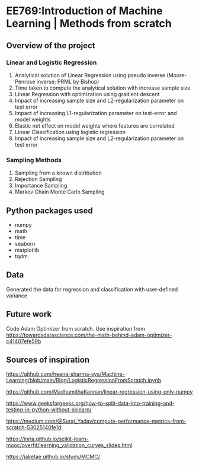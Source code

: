 # EE769:Introduction of Machine Learning | Methods from scratch

## Overview of the project
### Linear and Logistic Regression
1. Analytical solution of Linear Regression using pseudo inverse (Moore-Penrose inverse; PRML by Bishop)
2. Time taken to compute the analytical solution with increase sample size
3. Linear Regression with optimization using gradient descent
4. Impact of increasing sample size and L2-regularization parameter on test error
5. Impact of increasing L1-regularization parameter on test-error and model weights
6. Elastic net effect on model weights where features are correlated
7. Linear Classification using logistic regression
8. Impact of increasing sample size and L2-regularization parameter on test error

### Sampling Methods
1. Sampling from a known distribution
2. Rejection Sampling
3. Importance Sampling
4. Markov Chain Monte Carlo Sampling

## Python packages used
- numpy
- math
- time
- seaborn
- matplotlib
- tqdm

## Data
Generated the data for regression and classification with user-defined variance

## Future work
Code Adam Optimizer from scratch. Use inspiration from https://towardsdatascience.com/the-math-behind-adam-optimizer-c41407efe59b

## Sources of inspiration

https://github.com/heena-sharma-sys/Machine-Learning/blob/main/Blog/LogisticRegressionFromScratch.ipynb

https://github.com/MadhumithaKannan/linear-regression-using-only-numpy

https://www.geeksforgeeks.org/how-to-split-data-into-training-and-testing-in-python-without-sklearn/

https://medium.com/@Suraj_Yadav/compute-performance-metrics-from-scratch-53025140fe1d

https://inria.github.io/scikit-learn-mooc/overfit/learning_validation_curves_slides.html

https://jaketae.github.io/study/MCMC/

